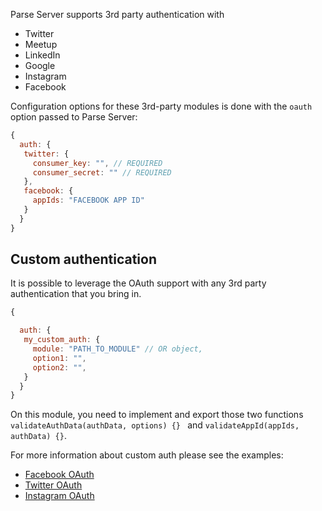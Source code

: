 Parse Server supports 3rd party authentication with

* Twitter
* Meetup
* LinkedIn
* Google
* Instagram
* Facebook

Configuration options for these 3rd-party modules is done with the `oauth` option passed to Parse Server:

```js
{
  auth: {
   twitter: {
     consumer_key: "", // REQUIRED
     consumer_secret: "" // REQUIRED
   },
   facebook: {
     appIds: "FACEBOOK APP ID"
   }
  }
}
```

## Custom authentication

It is possible to leverage the OAuth support with any 3rd party authentication that you bring in.

```js
{

  auth: {
   my_custom_auth: {
     module: "PATH_TO_MODULE" // OR object,
     option1: "",
     option2: "",
   }
  }
}
```

On this module, you need to implement and export those two functions `validateAuthData(authData, options) {} ` and `validateAppId(appIds, authData) {}`.

For more information about custom auth please see the examples:

- [Facebook OAuth](https://github.com/ParsePlatform/parse-server/blob/master/src/Adapters/Auth/facebook.js)
- [Twitter OAuth](https://github.com/ParsePlatform/parse-server/blob/master/src/Adapters/Auth/twitter.js)
- [Instagram OAuth](https://github.com/ParsePlatform/parse-server/blob/master/src/Adapters/Auth/instagram.js)